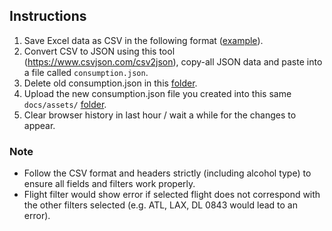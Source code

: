 ## Instructions
1. Save Excel data as CSV in the following format ([example](docs/assets/consumption.csv)).
2. Convert CSV to JSON using this tool (https://www.csvjson.com/csv2json), copy-all JSON data and paste into a file called `consumption.json`.
3. Delete old consumption.json in this [folder](docs/assets/).
3. Upload the new consumption.json file you created into this same `docs/assets/` [folder](docs/assets/).
4. Clear browser history in last hour / wait a while for the changes to appear.

### Note
- Follow the CSV format and headers strictly (including alcohol type) to ensure all fields and filters work properly.
- Flight filter would show error if selected flight does not correspond with the other filters selected (e.g. ATL, LAX, DL 0843 would lead to an error).

